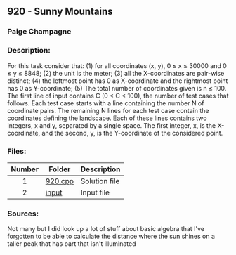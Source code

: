 ## 920 - Sunny Mountains
### Paige Champagne
### Description:
For this task consider that: (1) for all coordinates (x, y), 0 ≤ x ≤ 30000 and 0 ≤ y ≤ 8848; (2)
the unit is the meter; (3) all the X-coordinates are pair-wise distinct; (4) the leftmost point has 0 as
X-coordinate and the rightmost point has 0 as Y-coordinate; (5) The total number of coordinates given
is n ≤ 100. The first line of input contains C (0 < C < 100), the number of test cases that follows.
Each test case starts with a line containing the number N of coordinate pairs. The remaining N
lines for each test case contain the coordinates defining the landscape. Each of these lines contains two
integers, x and y, separated by a single space. The first integer, x, is the X-coordinate, and the second,
y, is the Y-coordinate of the considered point.


### Files:
| Number | Folder                              | Description                            |
| :----: | ----------------------------------- | -------------------------------------- |
| 1 | [920.cpp](./920.cpp)   | Solution file |
| 2 | [input](./input)   | Input file |

### Sources:
Not many but I did look up a lot of stuff about basic algebra that I've forgotten to be able to calculate
the distance where the sun shines on a taller peak that has part that isn't illuminated
